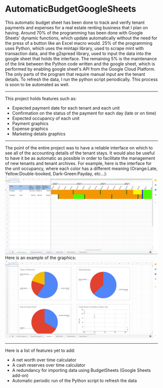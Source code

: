 # AutomaticBudgetGoogleSheets

This automatic budget sheet has been done to track and verify tenant payments and expenses for a real estate renting business that I plan on having. Around 70% of the programming has been done with Google Sheets' dynamic functions, which update automatically without the need for the press of a button like an Excel macro would. 25% of the programming uses Python, which uses the mintapi library, used to scrape mint with transaction data, and the g2spread library, used to input the data into the google sheet that holds the interface. The remaining 5% is the maintenance of the link between the Python code written and the google sheet, which is performed by enabling google sheet's API from the Google Cloud Platform. The only parts of the program that require manual input are the tenant details. To refresh the data, I run the python script periodically. This process is soon to be automated as well.

---
This project holds features such as:
- Expected payment date for each tenant and each unit
- Confirmation on the status of the payment for each day (late or on time)
- Expected occupancy of each unit
- Payment graphics
- Expense graphics
- Marketing details graphics
---
The point of the entire project was to have a reliable interface on which to see all of the accounting details of the tenant stays. It would also be useful to have it be as automatic as possible in order to facilitate the management of new tenants and tenant archives.
For example, here is the interface for the unit occupancy, where each color has a different meaning (Orange:Late, Yellow:Double-booked, Dark-Green:Payday, etc...):
![Image](Capture.JPG)
Here is an example of the graphics:
![Image](Capture2.JPG)

---
Here is a list of features yet to add:
- A net worth over time calculator
- A cash reserves over time calculator
- A redundancy for importing data using BudgetSheets (Google Sheets add-on)
- Automatic periodic run of the Python script to refresh the data
